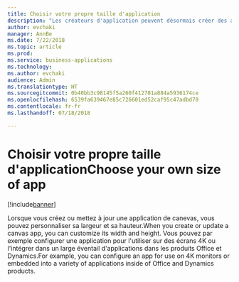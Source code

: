 ```yaml
---
title: Choisir votre propre taille d'application
description: "Les créateurs d'application peuvent désormais créer des applications de canevas avec une taille personnalisée"
author: evchaki
manager: AnnBe
ms.date: 7/22/2018
ms.topic: article
ms.prod: 
ms.service: business-applications
ms.technology: 
ms.author: evchaki
audience: Admin
ms.translationtype: HT
ms.sourcegitcommit: 0b40bb3c98145f5a260f412701a884a5936174ce
ms.openlocfilehash: 6539fa639467e85c726601ed52caf95c47adbd70
ms.contentlocale: fr-fr
ms.lasthandoff: 07/18/2018

---
```

# <a name="choose-your-own-size-of-app"></a><span data-ttu-id="5546d-103">Choisir votre propre taille d'application</span><span class="sxs-lookup"><span data-stu-id="5546d-103">Choose your own size of app</span></span>


[!include[banner](../../includes/banner.md)]

<span data-ttu-id="5546d-104">Lorsque vous créez ou mettez à jour une application de canevas, vous pouvez personnaliser sa largeur et sa hauteur.</span><span class="sxs-lookup"><span data-stu-id="5546d-104">When you create or update a canvas app, you can customize its width and height.</span></span> <span data-ttu-id="5546d-105">Vous pouvez par exemple configurer une application pour l'utiliser sur des écrans 4K ou l'intégrer dans un large éventail d'applications dans les produits Office et Dynamics.</span><span class="sxs-lookup"><span data-stu-id="5546d-105">For example, you can configure an app for use on 4K monitors or embedded into a variety of applications inside of Office and Dynamics products.</span></span>

